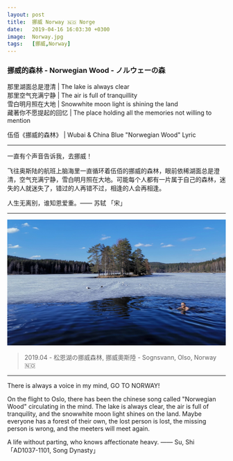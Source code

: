 ```yaml
---
layout: post
title:  挪威 Norway 🇳🇴 Norge
date:   2019-04-16 16:03:30 +0300
image:  Norway.jpg
tags:   [挪威,Norway]
---
```


### 挪威的森林 - Norwegian Wood - ノルウェーの森

那里湖面总是澄清 | The lake is always clear  
那里空气充满宁静 | The air is full of tranquillity  
雪白明月照在大地 | Snowwhite moon light is shining the land  
藏著你不愿提起的回忆 | The place holding all the memories not willing to mention  

伍佰《挪威的森林》 | Wubai & China Blue "Norwegian Wood" Lyric  

---

一直有个声音告诉我，去挪威！

飞往奥斯陆的航班上脑海里一直循环着伍佰的挪威的森林，眼前依稀湖面总是澄清，空气充满宁静，雪白明月照在大地。可能每个人都有一片属于自己的森林，迷失的人就迷失了，错过的人再错不过，相逢的人会再相逢。   

人生无离别，谁知恩爱重。—— 苏轼 「宋」

---

![](/img/norway/norway01.jpg)
> 2019.04 - 松恩湖の挪威森林, 挪威奧斯陸 - Sognsvann, Olso, Norway 🇳🇴 

---
There is always a voice in my mind, GO TO NORWAY!

On the flight to Oslo, there has been the chinese song called "Norwegian Wood" circulating in the mind. The lake is always clear, the air is full of tranquility, and the snowwhite moon light shines on the land. Maybe everyone has a forest of their own, the lost person is lost, the missing person is wrong, and the meeters will meet again.

A life without parting, who knows affectionate heavy. —— Su, Shi 「AD1037-1101, Song Dynasty」
